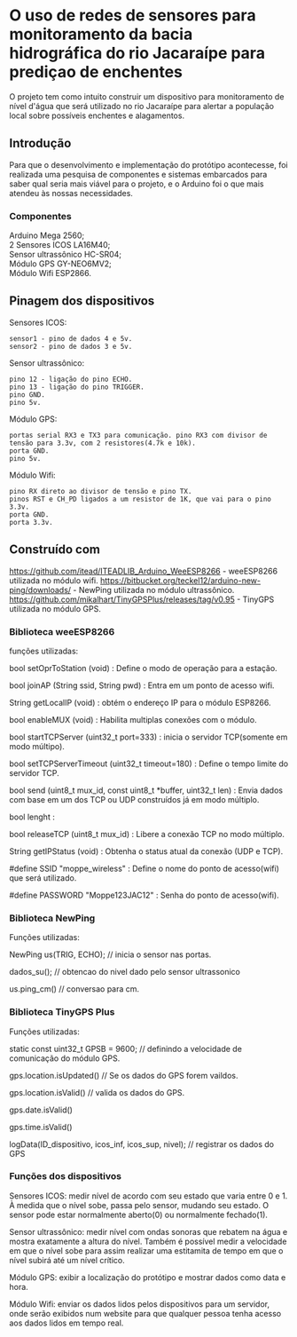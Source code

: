 # O uso de redes de sensores para monitoramento da bacia hidrográfica do rio Jacaraípe para prediçao de enchentes

O projeto tem como intuito construir um dispositivo para monitoramento de nível d'água que será utilizado no rio Jacaraípe para alertar a população local sobre possíveis enchentes e alagamentos. 

## Introdução

Para que o desenvolvimento e implementação do protótipo acontecesse, foi realizada uma pesquisa de componentes e sistemas embarcados para saber qual seria mais viável para o projeto, e o Arduino foi o que mais atendeu às nossas necessidades.

### Componentes
Arduino Mega 2560;                                                                                                          
2 Sensores ICOS LA16M40;                                                                                                
Sensor ultrassônico HC-SR04;                                                                                    
Módulo GPS GY-NEO6MV2;                                                                                    
Módulo Wifi ESP2866.                                                                                       

## Pinagem dos dispositivos

Sensores ICOS:                                                                                                            
```
sensor1 - pino de dados 4 e 5v.                                           
sensor2 - pino de dados 3 e 5v.
```


Sensor ultrassônico:                                                                                                        
```
pino 12 - ligação do pino ECHO.                                                           
pino 13 - ligação do pino TRIGGER.                                   
pino GND.
pino 5v.
```

Módulo GPS:                                                                                                               
```
portas serial RX3 e TX3 para comunicação. pino RX3 com divisor de tensão para 3.3v, com 2 resistores(4.7k e 10k).
porta GND. 
pino 5v.
```

Módulo Wifi:
```
pino RX direto ao divisor de tensão e pino TX.
pinos RST e CH_PD ligados a um resistor de 1K, que vai para o pino 3.3v.
porta GND.
porta 3.3v.
```


## Construído com

https://github.com/itead/ITEADLIB_Arduino_WeeESP8266 - weeESP8266 utilizada no módulo wifi.
https://bitbucket.org/teckel12/arduino-new-ping/downloads/ - NewPing utilizada no módulo ultrassônico.
https://github.com/mikalhart/TinyGPSPlus/releases/tag/v0.95 - TinyGPS utilizada no módulo GPS.


### Biblioteca weeESP8266

funções utilizadas:

bool 	setOprToStation (void) : Define o modo de operação para a estação.

bool 	joinAP (String ssid, String pwd) : Entra em um ponto de acesso wifi.

String 	getLocalIP (void) : obtém o endereço IP para o módulo ESP8266.

bool 	enableMUX (void) : Habilita multiplas conexões com o módulo.

bool 	startTCPServer (uint32_t port=333) : inicia o servidor TCP(somente em modo múltipo).

bool 	setTCPServerTimeout (uint32_t timeout=180) : Define o tempo limite do servidor TCP.

bool 	send (uint8_t mux_id, const uint8_t *buffer, uint32_t len) : Envia dados com base em um dos TCP ou UDP construídos já em modo múltiplo.

bool lenght :

bool 	releaseTCP (uint8_t mux_id) : Libere a conexão TCP no modo múltiplo.

String 	getIPStatus (void) : Obtenha o status atual da conexão (UDP e TCP).

#define SSID  "moppe_wireless" : Define o nome do ponto de acesso(wifi) que será utilizado.

#define PASSWORD  "Moppe123JAC12" : Senha do ponto de acesso(wifi).

### Biblioteca NewPing

Funções utilizadas:

NewPing us(TRIG, ECHO); // inicia o sensor nas portas.

dados_su(); // obtencao do nivel dado pelo sensor ultrassonico

us.ping_cm() // conversao para cm.

### Biblioteca TinyGPS Plus

Funções utilizadas:

static const uint32_t GPSB = 9600; // definindo a velocidade de comunicação do módulo GPS.

gps.location.isUpdated() // Se os dados do GPS forem vaildos.

gps.location.isValid() // valida os dados do GPS.

gps.date.isValid()

gps.time.isValid()

logData(ID_dispositivo, icos_inf, icos_sup, nivel); // registrar os dados do GPS

### Funções dos dispositivos

Sensores ICOS: medir nível de acordo com seu estado que varia entre 0 e 1. À medida que o nível sobe, passa pelo sensor, mudando seu estado. O sensor pode estar normalmente aberto(0) ou normalmente fechado(1).

Sensor ultrassônico: medir nível com ondas sonoras que rebatem na água e mostra exatamente a altura do nível. Também é possível medir a velocidade em que o nível sobe para assim realizar uma estitamita de tempo em que o nível subirá até um nível crítico.

Módulo GPS: exibir a localização do protótipo e mostrar dados como data e hora.

Módulo Wifi: enviar os dados lidos pelos dispositivos para um servidor, onde serão exibidos num website para que qualquer pessoa tenha acesso aos dados lidos em tempo real.

